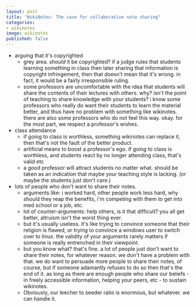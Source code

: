 ```yaml
---
layout: post
title: "WikiNotes: The case for collaborative note sharing"
categories:
- wikinotes
image: wikinotes
published: false
---
```


* arguing that it's copyrighted
	* grey area. _should_ it be copyrighted? if a judge rules that students learning something in class then later sharing that information is copyright infringement, then that doesn't mean that it's wrong. in fact, it would be a fairly irresponsible ruling.
	* some professors are uncomfortable with the idea that students will share the contents of their lectures with others. why? isn't the point of teaching to share knowledge with your students? i know some professors who really do want their students to learn the material better, and thus have no problem with something like wikinotes. there are also some professors who do not feel this way. okay. for the most part, we respect a professor's wishes.
* class attendance
	* if going to class is worthless, something wikinotes can replace it, then that's not the fault of the better product.
	* artificial means to boost a professor's ego. if going to class is worthless, and students react by no longer attending class, that's valid etc
	* a good professor will attract students no matter what. should be taken as an indication that maybe your teaching style is lacking. (or maybe the students just don't care.)
* lots of people who don't want to share their notes.
	* arguments like: i worked hard, other people work less hard, why should they reap the benefits, i'm competing with them to get into med school or a job, etc.
	* lot of counter-arguments: help others, is it that difficult? you all get better, altruism isn't the worst thing ever.
	* but it's usually useless. it's like trying to convince someone that their religion is flawed, or trying to convince a windows user to switch over to linux. the validity of your arguments rarely matters if someone is really entrenched in their viewpoint.
	* but you know what? that's fine. a lot of people just don't want to share their notes, for whatever reason. we don't have a problem with that. we do want to persuade more people to share their notes, of course, but if someone adamantly refuses to do so then that's the end of it. as long as there are enough people who share our beliefs - in freely accessible information, helping your peers, etc - to sustain wikinotes.
	* Obviously, our leecher to seeder ratio is enormous, but whatever. we can handle it.
